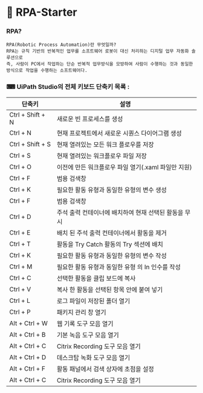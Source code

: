 # :robot: RPA-Starter

### RPA?
    RPA(Robotic Process Automation)란 무엇일까?
    RPA는 규칙 기반의 반복적인 업무를 소프트웨어 로봇이 대신 처리하는 디지털 업무 자동화 솔루션으로
    즉, 사람이 PC에서 작업하는 단순 반복적 업무방식을 모방하여 사람이 수행하는 것과 동일한 방식으로 작업을 수행하는 소프트웨어다.


### ⌨ UiPath Studio의 전체 키보드 단축키 목록 :
  <table>
    <thead>
      <tr>
        <th>단축키</th>
        <th>설명</th>
      </tr>
    </thead>
    <tbody>
      <tr>
        <td>Ctrl + Shift + N</td>
        <td>새로운 빈 프로세스를 생성</td>
      </tr>
      <tr>
        <td>Ctrl + N</td>
        <td>현재 프로젝트에서 새로운 시퀀스 다이어그램 생성</td>
      </tr>
      <tr>
        <td>Ctrl + Shift + S</td>
        <td>현재 열려있는 모든 워크 플로우를 저장</td>
      </tr>
      <tr>
        <td>Ctrl + S</td>
        <td>현재 열려있는 워크플로우 파일 저장</td>
      </tr>
       <tr>
        <td>Ctrl + O</td>
        <td>이전에 만든 워크플로우 파일 열기(.xaml 파일만 지원)</td>
      </tr>
      <tr>
        <td>Ctrl + F</td>
        <td>범용 검색창</td>
      </tr>
      <tr>
        <td>Ctrl + K</td>
        <td>필요한 활동 유형과 동일한 유형의 변수 생성</td>
      </tr>
      <tr>
        <td>Ctrl + F</td>
        <td>범용 검색창</td>
      </tr>
      <tr>
        <td>Ctrl + D</td>
        <td>주석 출력 컨테이너에 배치하여 현재 선택된 활동을 무시</td>
      </tr>
      <tr>
        <td>Ctrl + E</td>
        <td>배치 된 주석 출력 컨테이너에서 활동을 제거</td>
      </tr>
      <tr>
        <td>Ctrl + T</td>
        <td>활동을 Try Catch 활동의 Try 섹션에 배치</td>
      </tr>
      <tr>
        <td>Ctrl + K</td>
        <td>필요한 활동 유형과 동일한 유형의 변수 작성</td>
      </tr>
      <tr>
        <td>Ctrl + M</td>
        <td>필요한 활동 유형과 동일한 유형 의 In 인수를 작성</td>
      </tr>
      <tr>
        <td>Ctrl + C</td>
        <td>선택한 활동을 클립 보드에 복사</td>
      </tr>
      <tr>
        <td>Ctrl + V</td>
        <td>복사 한 활동을 선택된 항목 안에 붙여 넣기</td>
      </tr>
      <tr>
        <td>Ctrl + L</td>
        <td>로그 파일이 저장된 폴더 열기</td>
      </tr>
      <tr>
        <td>Ctrl + P</td>
        <td>패키지 관리 창 열기</td>
      </tr>
      <tr>
        <td>Alt + Ctrl + W</td>
        <td> 웹 기록 도구 모음 열기</td>
      </tr>
      <tr>
        <td>Alt + Ctrl + B</td>
        <td>기본 녹음 도구 모음 열기</td>
      </tr>
      <tr>
        <td>Alt + Ctrl + C</td>
        <td>Citrix Recording 도구 모음 열기</td>
      </tr>
      <tr>
        <td>Alt + Ctrl + D</td>
        <td>데스크탑 녹화 도구 모음 열기</td>
      </tr>
      <tr>
        <td>Alt + Ctrl + F</td>
        <td>활동 패널에서 검색 상자에 초점을 설정</td>
      </tr>
      <tr>
        <td>Alt + Ctrl + C</td>
        <td>Citrix Recording 도구 모음 열기</td>
      </tr>
    </tbody>
  </table>
